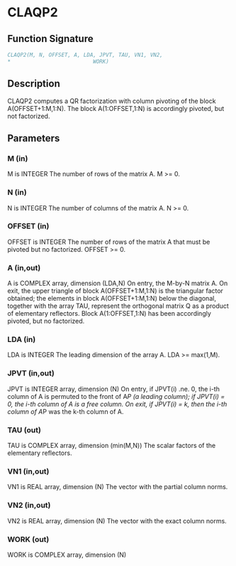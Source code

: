 # CLAQP2

## Function Signature

```fortran
CLAQP2(M, N, OFFSET, A, LDA, JPVT, TAU, VN1, VN2,
*                          WORK)
```

## Description


 CLAQP2 computes a QR factorization with column pivoting of
 the block A(OFFSET+1:M,1:N).
 The block A(1:OFFSET,1:N) is accordingly pivoted, but not factorized.

## Parameters

### M (in)

M is INTEGER The number of rows of the matrix A. M >= 0.

### N (in)

N is INTEGER The number of columns of the matrix A. N >= 0.

### OFFSET (in)

OFFSET is INTEGER The number of rows of the matrix A that must be pivoted but no factorized. OFFSET >= 0.

### A (in,out)

A is COMPLEX array, dimension (LDA,N) On entry, the M-by-N matrix A. On exit, the upper triangle of block A(OFFSET+1:M,1:N) is the triangular factor obtained; the elements in block A(OFFSET+1:M,1:N) below the diagonal, together with the array TAU, represent the orthogonal matrix Q as a product of elementary reflectors. Block A(1:OFFSET,1:N) has been accordingly pivoted, but no factorized.

### LDA (in)

LDA is INTEGER The leading dimension of the array A. LDA >= max(1,M).

### JPVT (in,out)

JPVT is INTEGER array, dimension (N) On entry, if JPVT(i) .ne. 0, the i-th column of A is permuted to the front of A*P (a leading column); if JPVT(i) = 0, the i-th column of A is a free column. On exit, if JPVT(i) = k, then the i-th column of A*P was the k-th column of A.

### TAU (out)

TAU is COMPLEX array, dimension (min(M,N)) The scalar factors of the elementary reflectors.

### VN1 (in,out)

VN1 is REAL array, dimension (N) The vector with the partial column norms.

### VN2 (in,out)

VN2 is REAL array, dimension (N) The vector with the exact column norms.

### WORK (out)

WORK is COMPLEX array, dimension (N)

